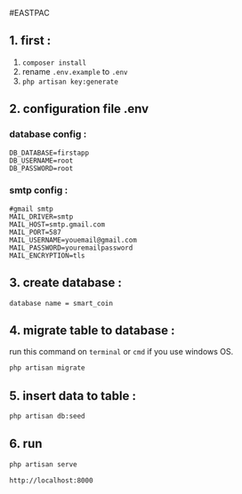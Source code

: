 #EASTPAC

## 1. first :

1. ```composer install```
2. rename ```.env.example``` to ```.env```
3. ```php artisan key:generate```

## 2. configuration file .env
### database config :
```
DB_DATABASE=firstapp
DB_USERNAME=root
DB_PASSWORD=root
```
### smtp config :
```
#gmail smtp
MAIL_DRIVER=smtp
MAIL_HOST=smtp.gmail.com
MAIL_PORT=587
MAIL_USERNAME=youemail@gmail.com
MAIL_PASSWORD=youremailpassword
MAIL_ENCRYPTION=tls
```

## 3. create database :
`database name = smart_coin`

## 4. migrate table to database :
run this command on ```terminal``` or ```cmd``` if you use windows OS.

```bash 
php artisan migrate
```
## 5. insert data to table :
```bash
php artisan db:seed
```

## 6. run 
```bash
php artisan serve
```
```http://localhost:8000```
